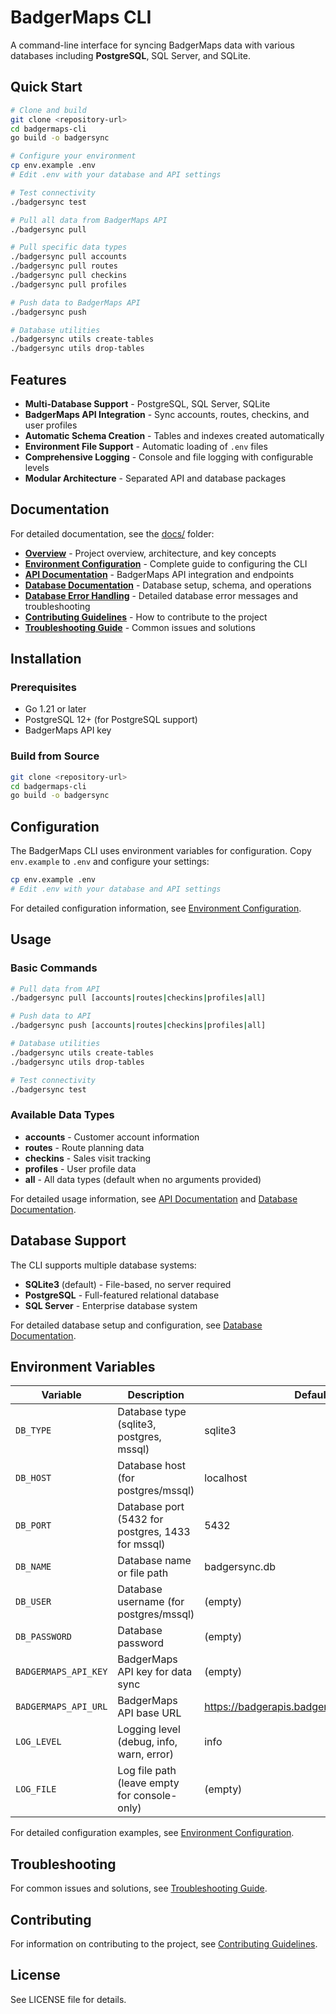 # BadgerMaps CLI

A command-line interface for syncing BadgerMaps data with various databases including **PostgreSQL**, SQL Server, and SQLite.

## Quick Start

```bash
# Clone and build
git clone <repository-url>
cd badgermaps-cli
go build -o badgersync

# Configure your environment
cp env.example .env
# Edit .env with your database and API settings

# Test connectivity
./badgersync test

# Pull all data from BadgerMaps API
./badgersync pull

# Pull specific data types
./badgersync pull accounts
./badgersync pull routes
./badgersync pull checkins
./badgersync pull profiles

# Push data to BadgerMaps API
./badgersync push

# Database utilities
./badgersync utils create-tables
./badgersync utils drop-tables
```

## Features

- **Multi-Database Support** - PostgreSQL, SQL Server, SQLite
- **BadgerMaps API Integration** - Sync accounts, routes, checkins, and user profiles
- **Automatic Schema Creation** - Tables and indexes created automatically
- **Environment File Support** - Automatic loading of `.env` files
- **Comprehensive Logging** - Console and file logging with configurable levels
- **Modular Architecture** - Separated API and database packages

## Documentation

For detailed documentation, see the [docs/](docs/) folder:

- **[Overview](docs/overview.md)** - Project overview, architecture, and key concepts
- **[Environment Configuration](docs/environment.md)** - Complete guide to configuring the CLI
- **[API Documentation](docs/api.md)** - BadgerMaps API integration and endpoints
- **[Database Documentation](docs/database.md)** - Database setup, schema, and operations
- **[Database Error Handling](docs/database_errors.md)** - Detailed database error messages and troubleshooting
- **[Contributing Guidelines](docs/contributing.md)** - How to contribute to the project
- **[Troubleshooting Guide](docs/troubleshooting.md)** - Common issues and solutions

## Installation

### Prerequisites

- Go 1.21 or later
- PostgreSQL 12+ (for PostgreSQL support)
- BadgerMaps API key

### Build from Source

```bash
git clone <repository-url>
cd badgermaps-cli
go build -o badgersync
```

## Configuration

The BadgerMaps CLI uses environment variables for configuration. Copy `env.example` to `.env` and configure your settings:

```bash
cp env.example .env
# Edit .env with your database and API settings
```

For detailed configuration information, see [Environment Configuration](docs/environment.md).

## Usage

### Basic Commands

```bash
# Pull data from API
./badgersync pull [accounts|routes|checkins|profiles|all]

# Push data to API
./badgersync push [accounts|routes|checkins|profiles|all]

# Database utilities
./badgersync utils create-tables
./badgersync utils drop-tables

# Test connectivity
./badgersync test
```

### Available Data Types

- **accounts** - Customer account information
- **routes** - Route planning data  
- **checkins** - Sales visit tracking
- **profiles** - User profile data
- **all** - All data types (default when no arguments provided)

For detailed usage information, see [API Documentation](docs/api.md) and [Database Documentation](docs/database.md).

## Database Support

The CLI supports multiple database systems:

- **SQLite3** (default) - File-based, no server required
- **PostgreSQL** - Full-featured relational database
- **SQL Server** - Enterprise database system

For detailed database setup and configuration, see [Database Documentation](docs/database.md).

## Environment Variables

| Variable | Description | Default |
|----------|-------------|---------|
| `DB_TYPE` | Database type (sqlite3, postgres, mssql) | sqlite3 |
| `DB_HOST` | Database host (for postgres/mssql) | localhost |
| `DB_PORT` | Database port (5432 for postgres, 1433 for mssql) | 5432 |
| `DB_NAME` | Database name or file path | badgersync.db |
| `DB_USER` | Database username (for postgres/mssql) | (empty) |
| `DB_PASSWORD` | Database password | (empty) |
| `BADGERMAPS_API_KEY` | BadgerMaps API key for data sync | (empty) |
| `BADGERMAPS_API_URL` | BadgerMaps API base URL | https://badgerapis.badgermapping.com/api/2 |
| `LOG_LEVEL` | Logging level (debug, info, warn, error) | info |
| `LOG_FILE` | Log file path (leave empty for console-only) | (empty) |

For detailed configuration examples, see [Environment Configuration](docs/environment.md).

## Troubleshooting

For common issues and solutions, see [Troubleshooting Guide](docs/troubleshooting.md).

## Contributing

For information on contributing to the project, see [Contributing Guidelines](docs/contributing.md).

## License

See LICENSE file for details.